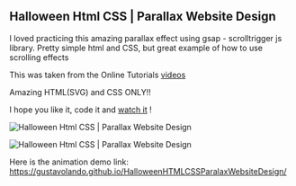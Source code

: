 ## Halloween Html CSS | Parallax Website Design

I loved practicing this amazing parallax effect using gsap - scrolltrigger js library.
Pretty simple html and CSS, but great example of how to use scrolling effects

This was taken from the Online Tutorials [videos](https://www.youtube.com/watch?v=T5iEXh4NYQE)

Amazing HTML(SVG) and CSS ONLY!!

I hope you like it, code it and [watch it](https://gustavolando.github.io/HalloweenHTMLCSSParalaxWebsiteDesign/) !

![Halloween Html CSS | Parallax Website Design](https://gustavolando.github.io/HalloweenHTMLCSSParalaxWebsiteDesign/Halloween%20Html%20CSS%20Parallax%20Website%20Design%201.png)

![Halloween Html CSS | Parallax Website Design](https://gustavolando.github.io/HalloweenHTMLCSSParalaxWebsiteDesign/Halloween%20Html%20CSS%20Parallax%20Website%20Design%202.png)

Here is the animation demo link:  https://gustavolando.github.io/HalloweenHTMLCSSParalaxWebsiteDesign/

